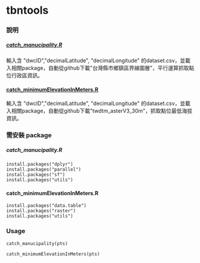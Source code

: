 # tbntools

### 說明
##### [catch_manucipality.R](https://github.com/MongMong11/tbntools/blob/main/catch_municipality.R)
輸入含 "dwcID","decimalLatitude", "decimalLongitude" 的dataset.csv，並載入相關package，自動從github下載"台灣縣市鄉鎮區界線圖層"，平行運算抓取點位行政區資訊。

#### [catch_minimumElevationInMeters.R](https://github.com/MongMong11/tbntools/blob/main/catch_minimumElevationInMeters.R)
輸入含 "dwcID","decimalLatitude", "decimalLongitude" 的dataset.csv，並載入相關package，自動從github下載"twdtm_asterV3_30m"，抓取點位最低海拔資訊。

### 需安裝 package
##### catch_manucipality.R
```
install.packages("dplyr")
install.packages("parallel")
install.packages("sf")
install.packages("utils")
```

#### catch_minimumElevationInMeters.R 
```
install.packages("data.table")
install.packages("raster")
install.packages("utils")
```

### Usage
```
catch_manucipality(pts)
```
```
catch_minimumElevationInMeters(pts)
```
